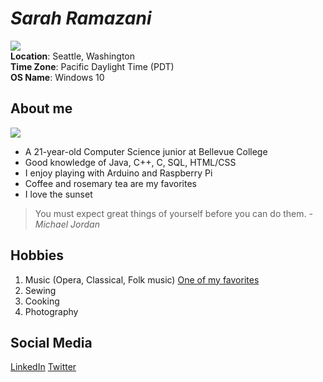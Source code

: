 # _Sarah Ramazani_
![](https://encrypted-tbn0.gstatic.com/images?q=tbn%3AANd9GcRDZ20-UshipqQspjR9hBlG9yTgCfQNq-uSlRHo7rtHRNHb_Kdl&usqp=CAU)     
**Location**: Seattle, Washington<br>
**Time Zone**: Pacific Daylight Time (PDT)<br>
**OS Name**: Windows 10<br>


## About me
![](https://encrypted-tbn0.gstatic.com/images?q=tbn%3AANd9GcS-MvQ8SiE4Rgum9EtAlQUqdjqdz3SmTqhMxkYZILJpl29-a1Sj&usqp=CAU)   
- A 21-year-old Computer Science junior at Bellevue College
- Good knowledge of Java, C++, C, SQL, HTML/CSS
- I enjoy playing with Arduino and Raspberry Pi
- Coffee and rosemary tea are my favorites
- I love the sunset
>You must expect great things of yourself
>before you can do them.
_-Michael Jordan_


## Hobbies
1. Music (Opera, Classical, Folk music) [One of my favorites](https://www.youtube.com/watch?v=jI7zeFpI2dY)
2. Sewing
3. Cooking
4. Photography


## Social Media
 [LinkedIn](https://www.linkedin.com/in/sarah-ramazani/)
 [Twitter](https://twitter.com/RamazaniSarah)
